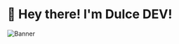 # 👋 Hey there! I'm Dulce DEV!
![Banner]([https://link_a_tu_imagen_banner](https://www.youtube.com/watch?v=CdhCC6m_FVI))
